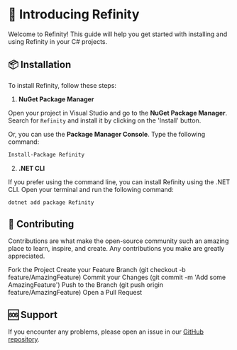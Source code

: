 # 🚀 Introducing Refinity

Welcome to Refinity! This guide will help you get started with installing and using Refinity in your C# projects.

## 📦 Installation

To install Refinity, follow these steps:

1. **NuGet Package Manager**

Open your project in Visual Studio and go to the **NuGet Package Manager**. Search for `Refinity` and install it by clicking on the 'Install' button.

Or, you can use the **Package Manager Console**. Type the following command:

```bash
Install-Package Refinity
```

2. **.NET CLI**

If you prefer using the command line, you can install Refinity using the .NET CLI. Open your terminal and run the following command:

```console
dotnet add package Refinity
```

## 🤝 Contributing

Contributions are what make the open-source community such an amazing place to learn, inspire, and create. Any contributions you make are greatly appreciated.

Fork the Project
Create your Feature Branch (git checkout -b feature/AmazingFeature)
Commit your Changes (git commit -m 'Add some AmazingFeature')
Push to the Branch (git push origin feature/AmazingFeature)
Open a Pull Request

## 🆘 Support

If you encounter any problems, please open an issue in our [GitHub repository](https://github.com/InfinitySoftware-House/Refinity).